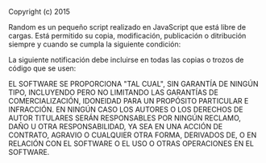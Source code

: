 Copyright (c) 2015

Random es un pequeño script realizado en JavaScript que está libre
de cargas. Está permitido su copia, modificación, publicación o
ditribución siempre y cuando se cumpla la siguiente condición:

La siguiente notificación debe incluirse en todas las copias o
trozos de código que se usen:

EL SOFTWARE SE PROPORCIONA "TAL CUAL", SIN GARANTÍA DE NINGÚN TIPO,
INCLUYENDO PERO NO LIMITANDO LAS GARANTÍAS DE COMERCIALIZACIÓN,
IDONEIDAD PARA UN PROPÓSITO PARTICULAR E INFRACCIÓN.
EN NINGÚN CASO LOS AUTORES O LOS DERECHOS DE AUTOR TITULARES SERÁN
RESPONSABLES POR NINGÚN RECLAMO, DAÑO U OTRA RESPONSABILIDAD, YA SEA
EN UNA ACCIÓN DE CONTRATO, AGRAVIO O CUALQUIER OTRA FORMA, DERIVADOS
DE, O EN RELACIÓN CON EL SOFTWARE O EL USO O OTRAS OPERACIONES EN EL
SOFTWARE.

